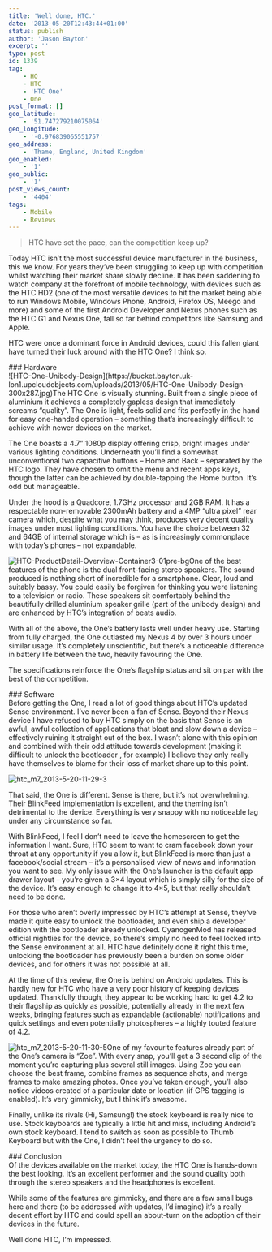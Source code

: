 ```yaml
---
title: 'Well done, HTC.'
date: '2013-05-20T12:43:44+01:00'
status: publish
author: 'Jason Bayton'
excerpt: ''
type: post
id: 1339
tag:
    - HO
    - HTC
    - 'HTC One'
    - One
post_format: []
geo_latitude:
    - '51.747279210075064'
geo_longitude:
    - '-0.976839065551757'
geo_address:
    - 'Thame, England, United Kingdom'
geo_enabled:
    - '1'
geo_public:
    - '1'
post_views_count:
    - '4404'
tags:
    - Mobile
    - Reviews
---
```

> HTC have set the pace, can the competition keep up?

Today HTC isn’t the most successful device manufacturer in the business, this we know. For years they’ve been struggling to keep up with competition whilst watching their market share slowly decline. It has been saddening to watch company at the forefront of mobile technology, with devices such as the HTC HD2 (one of the most versatile devices to hit the market being able to run Windows Mobile, Windows Phone, Android, Firefox OS, Meego and more) and some of the first Android Developer and Nexus phones such as the HTC G1 and Nexus One, fall so far behind competitors like Samsung and Apple.

HTC were once a dominant force in Android devices, could this fallen giant have turned their luck around with the HTC One? I think so.

<div>### Hardware

</div>![HTC-One-Unibody-Design](https://bucket.bayton.uk-lon1.upcloudobjects.com/uploads/2013/05/HTC-One-Unibody-Design-300x287.jpg)The HTC One is visually stunning. Built from a single piece of aluminium it achieves a completely gapless design that immediately screams “quality”. The One is light, feels solid and fits perfectly in the hand for easy one-handed operation – something that’s increasingly difficult to achieve with newer devices on the market.

The One boasts a 4.7” 1080p display offering crisp, bright images under various lighting conditions. Underneath you’ll find a somewhat unconventional two capacitive buttons – Home and Back – separated by the HTC logo. They have chosen to omit the menu and recent apps keys, though the latter can be achieved by double-tapping the Home button. It’s odd but manageable.

Under the hood is a Quadcore, 1.7GHz processor and 2GB RAM. It has a respectable non-removable 2300mAh battery and a 4MP “ultra pixel” rear camera which, despite what you may think, produces very decent quality images under most lighting conditions. You have the choice between 32 and 64GB of internal storage which is – as is increasingly commonplace with today’s phones – not expandable.

![HTC-ProductDetail-Overview-Container3-01pre-bg](https://bucket.bayton.uk-lon1.upcloudobjects.com/uploads/2013/05/HTC-ProductDetail-Overview-Container3-01pre-bg-300x230.png)One of the best features of the phone is the dual front-facing stereo speakers. The sound produced is nothing short of incredible for a smartphone. Clear, loud and suitably bassy. You could easily be forgiven for thinking you were listening to a television or radio. These speakers sit comfortably behind the beautifully drilled aluminium speaker grille (part of the unibody design) and are enhanced by HTC’s integration of beats audio.

With all of the above, the One’s battery lasts well under heavy use. Starting from fully charged, the One outlasted my Nexus 4 by over 3 hours under similar usage. It’s completely unscientific, but there’s a noticeable difference in battery life between the two, heavily favouring the One.

The specifications reinforce the One’s flagship status and sit on par with the best of the competition.

<div>### Software

</div>Before getting the One, I read a lot of good things about HTC’s updated Sense environment. I’ve never been a fan of Sense. Beyond their Nexus device I have refused to buy HTC simply on the basis that Sense is an awful, awful collection of applications that bloat and slow down a device – effectively ruining it straight out of the box. I wasn’t alone with this opinion and combined with their odd attitude towards development (making it difficult to unlock the bootloader , for example) I believe they only really have themselves to blame for their loss of market share up to this point.

![htc_m7_2013-5-20-11-29-3](https://bucket.bayton.uk-lon1.upcloudobjects.com/uploads/2013/05/htc_m7_2013-5-20-11-29-3-558x1024.png)

That said, the One is different. Sense is there, but it’s not overwhelming. Their BlinkFeed implementation is excellent, and the theming isn’t detrimental to the device. Everything is very snappy with no noticeable lag under any circumstance so far.

With BlinkFeed, I feel I don’t need to leave the homescreen to get the information I want. Sure, HTC seem to want to cram facebook down your throat at any opportunity if you allow it, but BlinkFeed is more than just a facebook/social stream – it’s a personalised view of news and information you want to see. My only issue with the One’s launcher is the default app drawer layout – you’re given a 3×4 layout which is simply silly for the size of the device. It’s easy enough to change it to 4×5, but that really shouldn’t need to be done.

For those who aren’t overly impressed by HTC’s attempt at Sense, they’ve made it quite easy to unlock the bootloader, and even ship a developer edition with the bootloader already unlocked. CyanogenMod has released official nightlies for the device, so there’s simply no need to feel locked into the Sense environment at all. HTC have definitely done it right this time, unlocking the bootloader has previously been a burden on some older devices, and for others it was not possible at all.

At the time of this review, the One is behind on Android updates. This is hardly new for HTC who have a very poor history of keeping devices updated. Thankfully though, they appear to be working hard to get 4.2 to their flagship as quickly as possible, potentially already in the next few weeks, bringing features such as expandable (actionable) notifications and quick settings and even potentially photospheres – a highly touted feature of 4.2.

![htc_m7_2013-5-20-11-30-5](https://bucket.bayton.uk-lon1.upcloudobjects.com/uploads/2013/05/htc_m7_2013-5-20-11-30-5-163x300.png)One of my favourite features already part of the One’s camera is “Zoe”. With every snap, you’ll get a 3 second clip of the moment you’re capturing plus several still images. Using Zoe you can choose the best frame, combine frames as sequence shots, and merge frames to make amazing photos. Once you’ve taken enough, you’ll also notice videos created of a particular date or location (if GPS tagging is enabled). It’s very gimmicky, but I think it’s awesome.

Finally, unlike its rivals (Hi, Samsung!) the stock keyboard is really nice to use. Stock keyboards are typically a little hit and miss, including Android’s own stock keyboard. I tend to switch as soon as possible to Thumb Keyboard but with the One, I didn’t feel the urgency to do so.

<div>### Conclusion

</div>Of the devices available on the market today, the HTC One is hands-down the best looking. It’s an excellent performer and the sound quality both through the stereo speakers and the headphones is excellent.

While some of the features are gimmicky, and there are a few small bugs here and there (to be addressed with updates, I’d imagine) it’s a really decent effort by HTC and could spell an about-turn on the adoption of their devices in the future.

Well done HTC, I’m impressed.